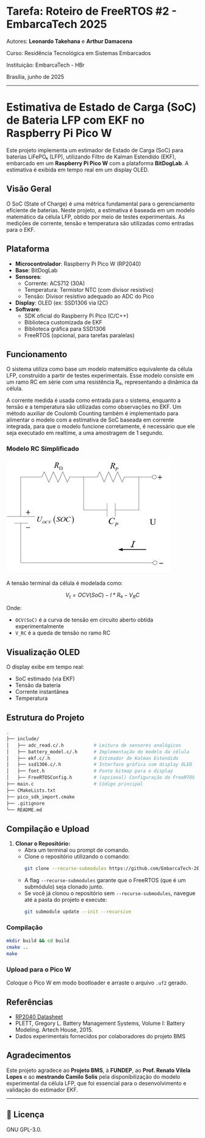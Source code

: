 
# Tarefa: Roteiro de FreeRTOS #2 - EmbarcaTech 2025

Autores: **Leonardo Takehana** e **Arthur Damacena**

Curso: Residência Tecnológica em Sistemas Embarcados

Instituição: EmbarcaTech - HBr

Brasília, junho de 2025

---


# Estimativa de Estado de Carga (SoC) de Bateria LFP com EKF no Raspberry Pi Pico W

Este projeto implementa um estimador de Estado de Carga (SoC) para baterias LiFePO₄ (LFP), utilizando Filtro de Kalman Estendido (EKF), embarcado em um **Raspberry Pi Pico W** com a plataforma **BitDogLab**. A estimativa é exibida em tempo real em um display OLED.

## Visão Geral

O SoC (State of Charge) é uma métrica fundamental para o gerenciamento eficiente de baterias. Neste projeto, a estimativa é baseada em um modelo matemático da célula LFP, obtido por meio de testes experimentais. As medições de corrente, tensão e temperatura são utilizadas como entradas para o EKF.

## Plataforma

- **Microcontrolador**: Raspberry Pi Pico W (RP2040)
- **Base**: BitDogLab
- **Sensores**:
  - Corrente: ACS712 (30A)
  - Temperatura: Termistor NTC (com divisor resistivo)
  - Tensão: Divisor resistivo adequado ao ADC do Pico
- **Display**: OLED (ex: SSD1306 via I2C)
- **Software**:
  - SDK oficial do Raspberry Pi Pico (C/C++)
  - Biblioteca customizada de EKF
  - Biblioteca gráfica para SSD1306
  - FreeRTOS (opcional, para tarefas paralelas)

## Funcionamento

O sistema utiliza como base um modelo matemático equivalente da célula LFP, construído a partir de testes experimentais. Esse modelo consiste em um ramo RC em série com uma resistência R₀, representando a dinâmica da célula.

A corrente medida é usada como entrada para o sistema, enquanto a tensão e a temperatura são utilizadas como observações no EKF. Um método auxiliar de Coulomb Counting também é implementado para alimentar o modelo com a estimativa de SoC baseada em corrente integrada, para que o modelo funcione corretamente, é necessário que ele seja executado em realtime, a uma amostragem de 1 segundo.


### Modelo RC Simplificado

![Modelo Bateria](images/ecm.png)

A tensão terminal da célula é modelada como:

```math
V_t = OCV(SoC) - I * R₀ - V_RC
```

Onde:
- `OCV(SoC)` é a curva de tensão em circuito aberto obtida experimentalmente
- `V_RC` é a queda de tensão no ramo RC

## Visualização OLED

O display exibe em tempo real:
- SoC estimado (via EKF)
- Tensão da bateria
- Corrente instantânea
- Temperatura

## Estrutura do Projeto

```bash
.
├── include/
│   ├── adc_read.c/.h           # Leitura de sensores analógicos
│   ├── battery_model.c/.h      # Implementação do modelo da célula
│   ├── ekf.c/.h                # Estimador de Kalman Estendido
│   ├── ssd1306.c/.h            # Interface gráfica com display OLED
│   ├── font.h                  # Fonte bitmap para o display
│   ├── FreeRTOSConfig.h        # (opcional) Configuração do FreeRTOS
├── main.c                      # Código principal
├── CMakeLists.txt
├── pico_sdk_import.cmake
├── .gitignore
└── README.md
```

## Compilação e Upload

1.  **Clonar o Repositório:**
    *   Abra um terminal ou prompt de comando.
    *   Clone o repositório utilizando o comando:
        ```bash
        git clone --recurse-submodules https://github.com/EmbarcaTech-2025/tarefa-freertos-2-leonardo_e_arthur.git
        ```
    *   A flag `--recurse-submodules` garante que o FreeRTOS (que é um submódulo) seja clonado junto.
    *   Se você já clonou o repositório sem `--recurse-submodules`, navegue até a pasta do projeto e execute:
        ```bash
        git submodule update --init --recursive
        ```

### Compilação

```bash
mkdir build && cd build
cmake ..
make
```

### Upload para o Pico W

Coloque o Pico W em modo bootloader e arraste o arquivo `.uf2` gerado.

## Referências

- [RP2040 Datasheet](https://www.raspberrypi.com/documentation/microcontrollers/)
- PLETT, Gregory L. Battery Management Systems, Volume I: Battery Modeling. Artech House, 2015.
- Dados experimentais fornecidos por colaboradores do projeto BMS

## Agradecimentos

Este projeto agradece ao **Projeto BMS**, à **FUNDEP**, ao **Prof. Renato Vilela Lopes** e ao **mestrando Camilo Solis** pela disponibilização do modelo experimental da célula LFP, que foi essencial para o desenvolvimento e validação do estimador EKF.

---

## 📜 Licença
GNU GPL-3.0.
